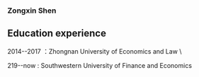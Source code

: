 ### Zongxin Shen
## Education experience
2014--2017 ：Zhongnan University of Economics and Law \

219--now : Southwestern University of Finance and Economics
